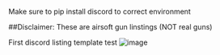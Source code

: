 Make sure to pip install discord to correct environment

##Disclaimer: These are airsoft gun linstings (NOT real guns)

First discord listing template test
![image](https://github.com/user-attachments/assets/1cb4fe60-3b4b-4020-a6b1-6fa1cd75e0b2)
